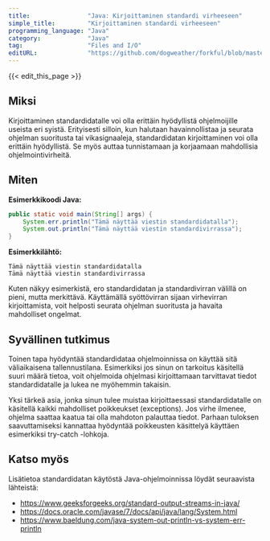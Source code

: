 ```yaml
---
title:                "Java: Kirjoittaminen standardi virheeseen"
simple_title:         "Kirjoittaminen standardi virheeseen"
programming_language: "Java"
category:             "Java"
tag:                  "Files and I/O"
editURL:              "https://github.com/dogweather/forkful/blob/master/content/fi/java/writing-to-standard-error.md"
---
```


{{< edit_this_page >}}

## Miksi

Kirjoittaminen standardidatalle voi olla erittäin hyödyllistä ohjelmoijille useista eri syistä. Erityisesti silloin, kun halutaan havainnollistaa ja seurata ohjelman suoritusta tai vikasignaaleja, standardidatan kirjoittaminen voi olla erittäin hyödyllistä. Se myös auttaa tunnistamaan ja korjaamaan mahdollisia ohjelmointivirheitä.

## Miten

**Esimerkkikoodi Java:**

```java
public static void main(String[] args) {
    System.err.println("Tämä näyttää viestin standardidatalla"); 
    System.out.println("Tämä näyttää viestin standardivirrassa");
}
```

**Esimerkkilähtö:**

```
Tämä näyttää viestin standardidatalla
Tämä näyttää viestin standardivirrassa
```

Kuten näkyy esimerkistä, ero standardidatan ja standardivirran välillä on pieni, mutta merkittävä. Käyttämällä syöttövirran sijaan virhevirran kirjoittamista, voit helposti seurata ohjelman suoritusta ja havaita mahdolliset ongelmat.

## Syvällinen tutkimus

Toinen tapa hyödyntää standardidataa ohjelmoinnissa on käyttää sitä väliaikaisena tallennustilana. Esimerkiksi jos sinun on tarkoitus käsitellä suuri määrä tietoa, voit ohjelmoida ohjelmasi kirjoittamaan tarvittavat tiedot standardidatalle ja lukea ne myöhemmin takaisin.

Yksi tärkeä asia, jonka sinun tulee muistaa kirjoittaessasi standardidatalle on käsitellä kaikki mahdolliset poikkeukset (exceptions). Jos virhe ilmenee, ohjelma saattaa kaatua tai olla mahdoton palauttaa tiedot. Parhaan tuloksen saavuttamiseksi kannattaa hyödyntää poikkeusten käsittelyä käyttäen esimerkiksi try-catch -lohkoja.

## Katso myös

Lisätietoa standardidatan käytöstä Java-ohjelmoinnissa löydät seuraavista lähteistä:

- https://www.geeksforgeeks.org/standard-output-streams-in-java/
- https://docs.oracle.com/javase/7/docs/api/java/lang/System.html
- https://www.baeldung.com/java-system-out-println-vs-system-err-println